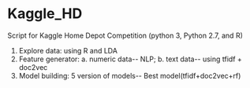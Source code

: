 # Kaggle_HD
Script for Kaggle Home Depot Competition (python 3, Python 2.7, and R)
1. Explore data: using R and LDA 
2. Feature generator: a. numeric data-- NLP; b. text data-- using tfidf + doc2vec
3. Model building: 5 version of models-- Best model(tfidf+doc2vec+rf)
